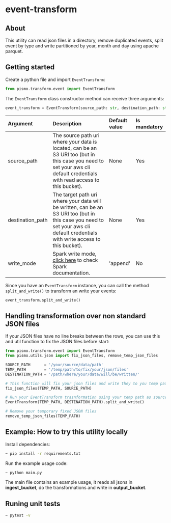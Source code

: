 # event-transform

## About
This utility can read json files in a directory, remove duplicated events, split event by type and write partitioned by year, month and day using apache parquet.

## Getting started
Create a python file and import `EventTransform`:
```python
from pismo.transform.event import EventTransform
```

The `EventTransform` class constructor method can receive three arguments:
```python
event_transform = EventTransform(source_path: str, destination_path: str, write_mode: str)
```

| Argument | Description | Default value | Is mandatory |
|:---------|:------------|:--------------|:-------------|
| source_path | The source path uri where your data is located, can be an S3 URI too (but in this case you need to set your aws cli default credentials with read access to this bucket). | None | Yes |
| destination_path | The target path uri where your data will be written, can be an S3 URI too (but in this case you need to set your aws cli default credentials with write access to this bucket). | None | Yes |
| write_mode | Spark write mode, [click here](https://spark.apache.org/docs/latest/sql-data-sources-load-save-functions.html#save-modes) to check Spark documentation. | 'append' | No |

Since you have an `EventTransform` instance, you can call the method `split_and_write()` to transform an write your events:
```python
event_transform.split_and_write()
```

## Handling transformation over non standard JSON files
If your JSON files have no line breaks between the rows, you can use this and util function to fix the JSON files before start:
```python
from pismo.transform.event import EventTransform
from pismo.utils.json import fix_json_files, remove_temp_json_files

SOURCE_PATH      = '/your/source/data/path'
TEMP_PATH        = '/temp/path/to/fix/your/json/files'
DESTINATION_PATH = '/path/where/your/data/will/be/written/'

# This function will fix your json files and write they to you temp path
fix_json_files(TEMP_PATH, SOURCE_PATH)

# Run your EventTransform trasnformation using your temp path as source path
EventTransform(TEMP_PATH, DESTINATION_PATH).split_and_write()

# Remove your temporary fixed JSON files
remove_temp_json_files(TEMP_PATH)
```

## Example: How to try this utility locally
Install dependencies:
```sh
~ pip install -r requirements.txt
```

Run the example usage code:
```sh
~ python main.py
```

The main file contains an example usage, it reads all jsons in **ingest_bucket**, do the transformations and write in **output_bucket**.

## Runing unit tests
```sh
~ pytest -v
```
